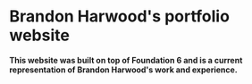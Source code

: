 # Brandon Harwood's portfolio website

**This website was built on top of Foundation 6 and is a current representation of Brandon Harwood's work and experience.**

